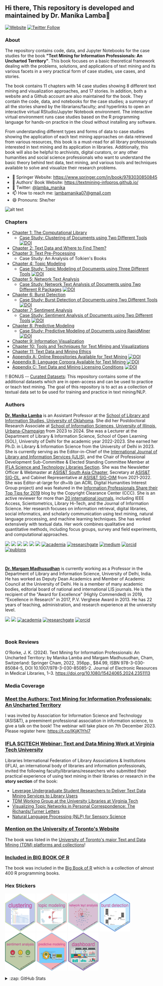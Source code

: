 ## Hi there, This repository is developed and maintained by Dr. Manika Lamba👋
 [![Website](https://img.shields.io/website?label=textmining-inforpros&style=for-the-badge&url=https%3A%2F%2Ftextmining-infopros.github.io)](https://textmining-infopros.github.io)
 [![Twitter Follow](https://img.shields.io/twitter/follow/lamba_manika?color=1DA1F2&logo=twitter&style=for-the-badge)](https://twitter.com/lamba_manika)
 
 
### About 
The repository contains code, data, and Jupyter Notebooks for the case studies for the book __"Text Mining for Information Professionals: An Uncharted Territory"__. This book focuses on a basic theoretical framework dealing with the problems, solutions, and applications of text mining and its various facets in a very practical form of case studies, use cases, and stories.

The book contains 11 chapters with 14 case studies showing 8 different text mining and visualization approaches, and 17 stories. In addition, both a website and a Github account are also maintained for the book. They contain the code, data, and notebooks for the case studies; a summary of all the stories shared by the librarians/faculty; and hyperlinks to open an interactive virtual RStudio/Jupyter Notebook environment. The interactive virtual environment runs case studies based on the R programming language for hands-on practice in the cloud without installing any software.

From understanding different types and forms of data to case studies showing the application of each text mining approaches on data retrieved from various resources, this book is a must-read for all library professionals interested in text mining and its application in libraries. Additionally, this book will also be helpful to archivists, digital curators, or any other humanities and social science professionals who want to understand the basic theory behind text data, text mining, and various tools and techniques available to solve and visualize their research problems. 

- 🔭 Springer Website: https://www.springer.com/in/book/9783030850845
- 🔭 Authors' Book Website: https://textmining-infopros.github.io/
- 👯 Twitter: [@lamba_manika](https://twitter.com/lamba_manika)
- 📫 How to reach me: lambamanika07@gmail.com
- 😄 Pronouns: She/her

![alt text](https://github.com/textmining-infopros/textmining-infopros/blob/main/cover_lamba.jpg)

### Chapters

- [Chapter 1: The Computational Library](https://link.springer.com/chapter/10.1007/978-3-030-85085-2_1)
   - [Case Study: Clustering of Documents using Two Different Tools](https://github.com/textmining-infopros/chapter1) [![DOI](https://zenodo.org/badge/296729259.svg)](https://zenodo.org/badge/latestdoi/296729259) 
- [Chapter 2: Text Data and Where to Find Them?](https://link.springer.com/chapter/10.1007/978-3-030-85085-2_2)
- [Chapter 3: Text Pre-Processing](https://link.springer.com/chapter/10.1007/978-3-030-85085-2_3)
  - Case Study: An Analysis of Tolkien's Books
- [Chapter 4: Topic Modeling](https://link.springer.com/chapter/10.1007/978-3-030-85085-2_4)
   - [Case Study: Topic Modeling of Documents using Three Different Tools](https://github.com/textmining-infopros/chapter4) [![DOI](https://zenodo.org/badge/296715177.svg)](https://zenodo.org/badge/latestdoi/296715177)
- [Chapter 5: Network Text Analysis](https://link.springer.com/chapter/10.1007/978-3-030-85085-2_5)
   - [Case Study: Network Text Analysis of Documents using Two Different R Packages](https://github.com/textmining-infopros/chapter5) [![DOI](https://zenodo.org/badge/296730353.svg)](https://zenodo.org/badge/latestdoi/296730353)
- [Chapter 6: Burst Detection](https://link.springer.com/chapter/10.1007/978-3-030-85085-2_6)
   - [Case Study: Burst Detection of Documents using Two Different Tools](https://github.com/textmining-infopros/chapter6) [![DOI](https://zenodo.org/badge/296730532.svg)](https://zenodo.org/badge/latestdoi/296730532)
- [Chapter 7: Sentiment Analysis](https://link.springer.com/chapter/10.1007/978-3-030-85085-2_7)
   - [Case Study: Sentiment Analysis of Documents using Two Different Tools](https://github.com/textmining-infopros/chapter7) [![DOI](https://zenodo.org/badge/296730607.svg)](https://zenodo.org/badge/latestdoi/296730607)
- [Chapter 8: Predictive Modeling](https://link.springer.com/chapter/10.1007/978-3-030-85085-2_8)
  - [Case Study: Predictive Modeling of Documents using RapidMiner](https://github.com/textmining-infopros/chapter8) [![DOI](https://zenodo.org/badge/296730732.svg)](https://zenodo.org/badge/latestdoi/296730732)
- [Chapter 9: Information Visualization](https://link.springer.com/chapter/10.1007/978-3-030-85085-2_9)
- [Chapter 10: Tools and Techniques for Text Mining and Visualizations](https://link.springer.com/chapter/10.1007/978-3-030-85085-2_10)
- [Chapter 11: Text Data and Mining Ethics](https://link.springer.com/chapter/10.1007/978-3-030-85085-2_11)
- [Appendix A: Online Repositories Available for Text Mining](https://github.com/textmining-infopros/Appendix-A) [![DOI](https://zenodo.org/badge/385467989.svg)](https://zenodo.org/badge/latestdoi/385467989)
- [Appendix B: Language Corpora Available for Text Mining](https://github.com/textmining-infopros/Appendix-B) [![DOI](https://zenodo.org/badge/386049294.svg)](https://zenodo.org/badge/latestdoi/386049294)
- [Appendix C: Text Data and Mining Licensing Conditions](https://github.com/textmining-infopros/Appendix-C) [![DOI](https://zenodo.org/badge/386054366.svg)](https://zenodo.org/badge/latestdoi/386054366)

!! BONUS -- [Curated Datasets](https://github.com/textmining-infopros/Curated-Datasets): This repository contains some of the additional datasets which are in open-access and can be used to practice or teach text mining. The goal of this repository is to act as a collection of textual data set to be used for training and practice in text mining/NLP. 
 
### Authors

[__Dr. Manika Lamba__](https://manika-lamba.github.io) is an Assistant Professor at the [School of Library and Information Studies, University of Oklahoma](https://www.ou.edu/cas/slis). She did her Postdoctoral Research Associate at [School of Information Sciences, University of Illinois, Urbana-Champaign](https://ischool.illinois.edu/) from 2023 to 2024. She was a Lecturer at the Department of Library & Information Science, School of Open Learning (SOL), University of Delhi for the academic year 2022-2023. She earned her Ph.D. in Library & Information Science from the University of Delhi in 2023. She is currently serving as the Editor-in-Chief of the [International Journal of Library and Information Services (IJLIS)](https://www.igi-global.com/journal/international-journal-library-information-services/177099), and the Chair of Professional Development Sub-Committee & Elected Standing Committee Member at [IFLA Science and Technology Libraries Section](https://www.ifla.org/sci-tech-libraries). She was the Newsletter Officer & Webmaster at [ASIS&T South Asia Chapter](https://www.asist.org/chapters/saasist/), Secretary at [ASIS&T SIG-DL](https://www.asist.org/sig/sigdl/), and Cabinet Representative at [ASIS&T SIG-OIM](https://www.asist.org/sig/sigoim/) from 2021-2022. She was Editor-at-large for dh+lib (an ACRL Digital Humanities Interest Group project) and was featured in the [Information Professionals Share their Top Tips for 2019](https://www.copyright.com/blog/information-professionals-top-tips-2019/) blog by the Copyright Clearance Center (CCC). She is an active reviewer for more than [20 international journals](https://publons.com/researcher/1395631/manika-lamba/), including IEEE Access, Scientometrics, Library Hi-Tech, and the Journal of Information Science. Her research focuses on information retrieval, digital libraries, social informatics, and scholarly communication using text mining, natural language processing, and machine learning techniques. She has worked extensively with textual data. Her work combines qualitative and quantitative methods, including focus groups, survey and field experiments, and computational approaches. 

[<img src="https://img.icons8.com/doodle/30/000000/github--v1.png"/>](https://github.com/manika-lamba)  [<img src="https://img.icons8.com/doodle/30/000000/linkedin-circled.png"/>](https://www.linkedin.com/in/manika-lamba-978282a2/) [<img src="https://img.icons8.com/doodle/30/000000/twitter-circled.png"/>](https://twitter.com/lamba_manika)  [<img src="https://img.icons8.com/doodle/30/000000/youtube--v1.png"/>](https://www.youtube.com/channel/UChUjrjKX2pONUZrquNdifUA)  [<img src="https://img.icons8.com/doodle/30/000000/internet.png"/>](https://manika-lamba.github.io)  [<img src="https://img.icons8.com/doodle/30/000000/google-logo.png"/>](https://scholar.google.co.uk/citations?user=sfRS9iwAAAAJ&hl=en)  [<img src='https://cdn.jsdelivr.net/npm/simple-icons@3.0.1/icons/academia.svg' alt='academia' height='25'>](https://du-in.academia.edu/ManikaLamba)  [<img src='https://cdn.jsdelivr.net/npm/simple-icons@3.0.1/icons/researchgate.svg' alt='researchgate' height='30'>](https://www.researchgate.net/profile/Manika_Lamba3)  [<img src='https://cdn.jsdelivr.net/npm/simple-icons@3.0.1/icons/medium.svg' alt='medium' height='30'>](https://medium.com/@lambamanika07)  [<img src='https://cdn.jsdelivr.net/npm/simple-icons@3.0.1/icons/orcid.svg' alt='orcid' height='30'>](https://orcid.org/0000-0002-2022-3098)  [<img src='https://publons.com/static/images/logos/square/blue_white_shadow.png' alt='publons' height='30'>](https://publons.com/researcher/1395631/manika-lamba/)

<br/>


[__Dr. Margam Madhusudhan__](http://atfi.dlis.du.ac.in/drmadhusudhan.php) is currently working as a Professor in the Department of Library and Information Science, University of Delhi, India. He has worked as Deputy Dean Academics and Member of Academic Council at the University of Delhi. He is a member of many academic bodies, editorial board of national and international LIS journals. He is the recipient of the "Award for Excellence" (Highly Commended) in 2019, “Excellence in Research” in 2017, P.V. Verghese Award in 2013. He has 22 years of teaching, administration, and research experience at the university level.

[<img src="https://img.icons8.com/doodle/30/000000/internet.png"/>](http://atfi.dlis.du.ac.in/drmadhusudhan.php)
[<img src="https://img.icons8.com/doodle/30/000000/google-logo.png"/>](https://scholar.google.com/citations?user=Nc1DgqQAAAAJ&hl=en&oi=ao) [<img src='https://cdn.jsdelivr.net/npm/simple-icons@3.0.1/icons/academia.svg' alt='academia' height='25'>](https://independent.academia.edu/MadhusudhanMargam)
[<img src='https://cdn.jsdelivr.net/npm/simple-icons@3.0.1/icons/researchgate.svg' alt='researchgate' height='30'>](https://www.researchgate.net/profile/Madhusudhan-Margam)  [<img src='https://cdn.jsdelivr.net/npm/simple-icons@3.0.1/icons/orcid.svg' alt='orcid' height='30'>](http://orcid.org/0000-0002-1174-2099)

<br>

### Book Reviews

O’Rorke, J. K. (2024). Text Mining for Information Professionals: An Uncharted Territory: by Manika Lamba and Margam Madhusudhan, Cham, Switzerland: Springer Cham, 2022, 356pp., $84.99, ISBN 978-3-030-85084-5, DOI 10.1007/978-3-030-85085-2. Journal of Electronic Resources in Medical Libraries, 1–3. https://doi.org/10.1080/15424065.2024.2351113

### Media Coverage

### [Meet the Authors: Text Mining for Information Professionals: An Uncharted Territory](https://t.co/IKjjK1Yhl7)

I was invited by Association for Information Science and Technology (ASIS&T), a preeminent professional association in information science,
to give a talk on the book! The webinar will take place on 7th December 2023. Please register here: https://t.co/IKjjK1Yhl7

### [IFLA SCITECH Webinar: Text and Data Mining Work at Virginia Tech University](https://www.ifla.org/events/ifla-scitech-webinar-text-and-data-mining-work-at-virginia-tech-university-libraries)

Libraries International Federation of Library Associations & Institutions (IFLA), an international body of libraries and information professionals, invited the following faculty/librarians/researchers who submitted their practical experience of using text mining in their libraries or research in the **story section** of the book:

- [Leverage Undergraduate Student Researchers to Deliver Text Data Mining Services to Library Users](https://textmining-infopros.github.io/collection/chapter1/01-story/)
- [TDM Working Group at the University Libraries at Virginia Tech](https://textmining-infopros.github.io/collection/chapter2/03-story/)
- [Visualizing Topic Networks in Personal Correspondence: The Richards/Turner Letters](https://textmining-infopros.github.io/collection/chapter5/01-story/)
- [Natural Language Processing (NLP) for Sensory Science](https://textmining-infopros.github.io/collection/chapter8/01-story/)

### [Mention on the University of Toronto's Website](https://mdl.library.utoronto.ca/technology/text-and-data-mining-software/text-and-data-mining-tools-overview)

The book was listed in the [University of Toronto's major Text and Data Mining (TDM) platforms and collections](https://mdl.library.utoronto.ca/technology/text-and-data-mining-software/text-and-data-mining-tools-overview)!

### [Included in BIG BOOK OF R](https://www.bigbookofr.com/text-analysis.html#text-mining-for-information-professionals-an-uncharted-territory)

The book was included in the [Big Book of R](https://www.bigbookofr.com/text-analysis.html#text-mining-for-information-professionals-an-uncharted-territory) which is a collection of almost 400 R programming books. 

### Hex Stickers

<img src="https://github.com/textmining-infopros/chapter1/blob/master/clustering-hex.png" width="100" height="125"> <img src="https://github.com/textmining-infopros/chapter4/blob/master/topic-modeling-hex.png" width="100" height="125"> <img src="https://github.com/textmining-infopros/chapter5/blob/master/network-text-analysis-hex.png" width="100" height="125"> <img src="https://github.com/textmining-infopros/chapter6/blob/master/burst-detection-hex.png" width="100" height="125"> <img src="https://github.com/textmining-infopros/chapter7/blob/master/sentiment-analysis-hex.png" width="100" height="125"> <img src="https://github.com/textmining-infopros/chapter8/blob/master/predictive-modeling-hex.png" width="100" height="125"> <img src="https://github.com/textmining-infopros/dashboard/blob/main/hex-dashboard.png" width="100" height="125">




</details>

<details>
  <summary>:zap: GitHub Stats</summary>

 ![Text Mining](https://github-readme-stats.vercel.app/api?username=textmining-infopros&hide=contribs,prs,issues&count_private=true&show_icons=true&theme=radical)
 
 ![GitHub metrics](https://metrics.lecoq.io/textmining-infopros)  

![GitHub streak stats](https://github-readme-streak-stats.herokuapp.com/?user=textmining-infopros)  
 
 [![trophy](https://github-profile-trophy.vercel.app/?username=textmining-infopros)](https://github.com/ryo-ma/github-profile-trophy)

![GitHub Activity Graph](https://activity-graph.herokuapp.com/graph?username=textmining-infopros)  

![Profile views](https://gpvc.arturio.dev/textmining-infopros)  
 
